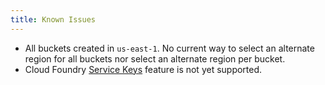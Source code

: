 ```yaml
---
title: Known Issues
---
```


* All buckets created in `us-east-1`. No current way to select an alternate region for all buckets nor select an alternate region per bucket.
* Cloud Foundry [Service Keys](http://docs.cloudfoundry.org/devguide/services/service-keys.html) feature is not yet supported.
